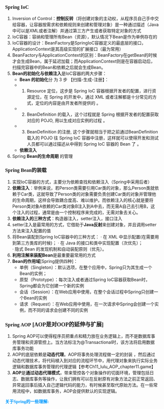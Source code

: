 ### <font face="Cabrili">Spring IoC</font>

 1. Inversion of Control：**控制反转**（将创建对象的主动权，从程序员自己手中交给容器，让容器按需求和依赖规则来创建和管理对象）是一种通过描述（Java中可以是XML或者注解）并通过第三方产生或者获取特定对象的方式
 2. IoC容器：容纳和管理所有Bean（资源），默认情况下Bean是作为单例存在的
 3. IoC容器的设计：BeanFactory是SpringIoC容器定义的最底层的接口， ApplicationContext是其高级实现的扩展接口（最为常用）
 4. BeanFactory与ApplicationContext的区别：BeanFactory在getBean的时候才会生成Bean，属于延迟加载；而ApplicationContext则是在容器启动后，扫描完容器中的Bean和依赖之后就会生成Bean。
 5. **Bean的初始化与依赖注入**是IoC容器的两大步骤：
	- **Bean 的初始化**分 为 3 步 【扫描-生成-注册】：  
	- 1)  Resource 定位，这步是 Spring IoC 容器根据开发者的配置，进行资源定位，在 Spring  的开发中，通过 XML 或者注解都是十分常见的方式，定位的内容是由开发者所提供的 。  
	- 2) BeanDefinition 的载入，这个过程就是 Spring 根据开发者的配置获取对应的 POJO,  用以生成对应实例的过程 。  
	- 3) BeanDefinition 的注册, 这个步骤就相当于把之前通过BeanDefinition载入的 POJO  往 Spring IoC 容器中注册，这样就可以使得开发和测试人员都可以通过描述从中得到 Spring  IoC 容器的 Bean 了 。
	- **依赖注入**
6. Spring **Bean的生命周期** 的管理
	

### <font face="Cabrili">Spring Bean的装载</font>

1. 实现IoC容器的方式，主要分为依赖查找和依赖注入（Spring中采用后者）
2. **依赖注入**：举例来说，若Person类需要引用Car类的对象，那么Person类就依赖于Car类，这就导致了Person类的对象需要负责创建Car类的对象并管理他的生命周期，这样会导致耦合度高、难以维护。而依赖注入的核心就是要将Person类对象A依赖的Car类对象B注入到A中去，而无需A自己去引用B，这个注入的过程，通常是由一个控制程序来完成的，无需对象去关心。
3. **依赖注入的三种方式**：构造器注入，setter注入，接口注入
4. setter注入是最常用的方式，它借助于**Java反射**来创建对象，并且调用setter方法来注入配置的值
5. 将Bean装配到Spring IoC容器中的三种方式：
	· 在 XML 中显示配置(在需要用到第三方类库的时候)；
	· 在 Java 的接口和类中实现配置（次优先）；  
	· 隐式 Bean 的发现机制和自动装配原则（优先）。
6. **利用注解来装配Bean**是最重要最常用的方式
7. **Bean的作用域**[Spring提供四种]：
	- 单例（Singleton）：默认选项，在整个应用中，Spring只为其生成一个Bean的实例；
	- 原型（Prototype）：每次注入或者通过Spring IoC容器获取Bean时，Spring都会为它创建一个新的实例
	- 会话（Session）：在Web应用中使用，在整个会话过程中Spring只创建一个Bean的实例
	- 请求（Request）：在Web应用中使用，在一次请求中Spring会创建一个实例，而不同的请求会创建不同的实例  

### <font face="Cabrili">Spring AOP<font size="4">  [AOP是对OOP的延伸与扩展]</font></font>

1. Spring AOP可以使得程序员把重点和精力放在业务逻辑上，而不是数据库事务管理和资源管控上。当方法标注为@Transactional时，该方法将启用数据库事务功能
2. AOP的底层依赖是**动态代理**。AOP将事务处理流程做一定的封装 ，然后通过动态代理技术，将代码植入到对应的流程环节中，用代理对象来执行实际业务逻辑和数据库事务管理的代理逻辑【参考Ch11_lulu_AOP_chapter11.game】
3. **AOP**是**通过动态代理模式**，带来管控各个对象操作的切面环境，管理包括日志、数据库事务等操作，让我们拥有可以在反射原有对象方法之前正常返回、异常返回事后插入自己逻辑代码的能力，有时候甚至取代原始方法。在一些常用流程中，如数据库事务，AOP会提供默认的实现逻辑。




<font color=#0099ff face="楷体">**关于Spring的一些理解:**</font>
<!--stackedit_data:
eyJoaXN0b3J5IjpbNDA2MDEyODg5LC0xMTAwODUyNDU0LDE4Nz
IxNjM5MzIsODYyNTk4OTEyLC0xOTYzNDQ5NjE4LDU2NzY0OTkw
NSwtMTUyNzYwMTE3MiwxNTQyMjA4NTgxLC01MTg4NTM2MTMsMT
I3MjczNzkwOSwxNTM3NDQxNjEsLTIwNTk2MTAyNzAsLTE2ODY0
MDk1OTIsLTI5MjE4ODkxNywxMDMzMjIyNTksMTQ4NzI3NDgyMC
wtMTQxMzQxMjYyMl19
-->